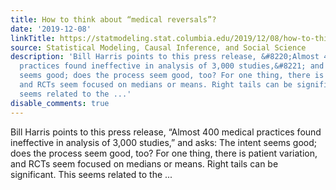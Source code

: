 ```yaml
---
title: How to think about “medical reversals”?
date: '2019-12-08'
linkTitle: https://statmodeling.stat.columbia.edu/2019/12/08/how-to-think-about-medical-reversals/
source: Statistical Modeling, Causal Inference, and Social Science
description: 'Bill Harris points to this press release, &#8220;Almost 400 medical
  practices found ineffective in analysis of 3,000 studies,&#8221; and asks: The intent
  seems good; does the process seem good, too? For one thing, there is patient variation,
  and RCTs seem focused on medians or means. Right tails can be significant. This
  seems related to the ...'
disable_comments: true
---
```

Bill Harris points to this press release, &#8220;Almost 400 medical practices found ineffective in analysis of 3,000 studies,&#8221; and asks: The intent seems good; does the process seem good, too? For one thing, there is patient variation, and RCTs seem focused on medians or means. Right tails can be significant. This seems related to the ...
